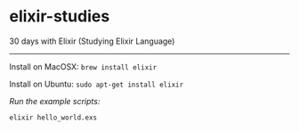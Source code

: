 # elixir-studies
30 days with Elixir (Studying Elixir Language)

---

Install on MacOSX: `brew install elixir`

Install on Ubuntu: `sudo apt-get install elixir`

*Run the example scripts:*

`elixir hello_world.exs`


